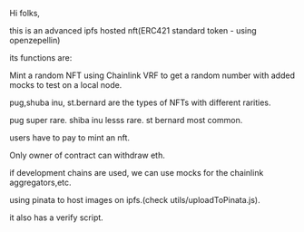 Hi folks,

this is an advanced ipfs hosted nft(ERC421 standard token - using openzepellin)

its functions are:

Mint a random NFT using Chainlink VRF to get a random number with added mocks to test on a local node.

pug,shuba inu, st.bernard are the types of NFTs with different rarities.

pug super rare.
shiba inu lesss rare.
st bernard most common.

users have to pay to mint an nft.

Only owner of contract can withdraw eth.

if development chains are used, we can use mocks for the chainlink aggregators,etc.

using pinata to host images on ipfs.(check utils/uploadToPinata.js).

it also has a verify script.
